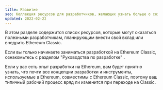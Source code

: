 ```yaml
---
title: Развитие
seo: Коллекция ресурсов для разработчиков, желающих узнать больше о создании или развертывании приложений на Ethereum Classic.
updated: 2022-02-22
---
```


В этом разделе содержится список ресурсов, которые могут оказаться полезными разработчикам, планирующим внести свой вклад или внедрить Ethereum Classic.

Если вы только начинаете заниматься разработкой на Ethereum Classic, ознакомьтесь с разделом "Руководства по разработке" [](/guides/development).

Если у вас есть опыт разработки на Ethereum, вам будет приятно узнать, что почти все концепции разработки и инструменты, используемые в Ethereum, совместимы с Ethereum Classic, поэтому ваш типичный рабочий процесс вряд ли изменится при переходе на Classic.
